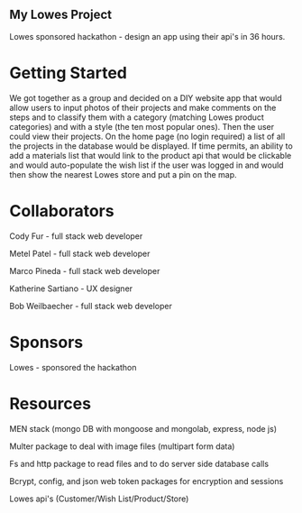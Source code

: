## My Lowes Project

Lowes sponsored hackathon - design an app using their api's in 36 hours.

# Getting Started

We got together as a group and decided on a DIY website app that would allow users to input photos of their projects and make comments on the steps and to classify them with a category (matching Lowes product categories) and with a style (the ten most popular ones). Then the user could view their projects. On the home page (no login required) a list of all the projects in the database would be displayed. If time permits, an ability to add a materials list that would link to the product api that would be clickable and would auto-populate the wish list if the user was logged in and would then show the nearest Lowes store and put a pin on the map.

# Collaborators

Cody Fur - full stack web developer

Metel Patel - full stack web developer

Marco Pineda - full stack web developer

Katherine Sartiano - UX designer

Bob Weilbaecher - full stack web developer

# Sponsors

Lowes - sponsored the hackathon

# Resources

MEN stack (mongo DB with mongoose and mongolab, express, node js)

Multer package to deal with image files (multipart form data)

Fs and http package to read files and to do server side database calls

Bcrypt, config, and json web token packages for encryption and sessions

Lowes api's (Customer/Wish List/Product/Store)